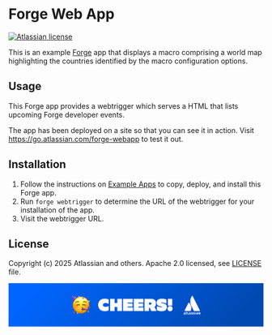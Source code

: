 # Forge Web App

[![Atlassian license](https://img.shields.io/badge/license-Apache%202.0-blue.svg?style=flat-square)](LICENSE)

This is an example [Forge](https://developer.atlassian.com/platform/forge/) app that displays a macro comprising a world map highlighting the countries identified by the macro configuration options.

## Usage

This Forge app provides a webtrigger which serves a HTML that lists upcoming Forge developer events. 

The app has been deployed on a site so that you can see it in action. Visit https://go.atlassian.com/forge-webapp to test it out.

## Installation

1. Follow the instructions on [Example Apps](https://developer.atlassian.com/platform/forge/example-apps/) to copy, deploy, and install this Forge app.
1. Run `forge webtrigger` to determine the URL of the webtrigger for your installation of the app.
1. Visit the webtrigger URL.

## License

Copyright (c) 2025 Atlassian and others.
Apache 2.0 licensed, see [LICENSE](LICENSE) file.

[![From Atlassian](https://raw.githubusercontent.com/atlassian-internal/oss-assets/master/banner-cheers.png)](https://www.atlassian.com)
